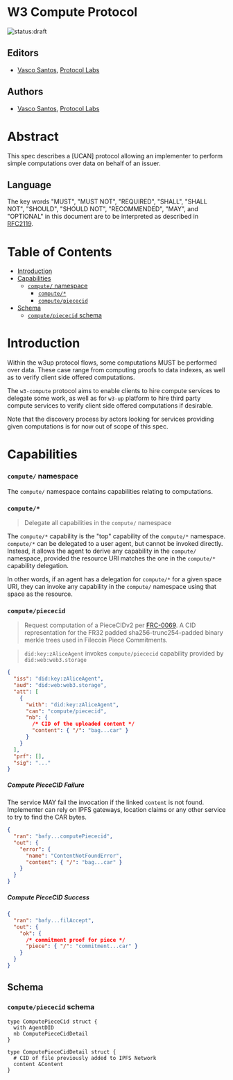 # W3 Compute Protocol

![status:draft](https://img.shields.io/badge/status-reliable-green.svg?style=flat-square)

## Editors

- [Vasco Santos], [Protocol Labs]

## Authors

- [Vasco Santos], [Protocol Labs]

# Abstract

This spec describes a [UCAN] protocol allowing an implementer to perform simple computations over data on behalf of an issuer.

## Language

The key words "MUST", "MUST NOT", "REQUIRED", "SHALL", "SHALL NOT", "SHOULD", "SHOULD NOT", "RECOMMENDED", "MAY", and "OPTIONAL" in this document are to be interpreted as described in [RFC2119](https://datatracker.ietf.org/doc/html/rfc2119).

# Table of Contents

- [Introduction](#introduction)
- [Capabilities](#capabilities)
  - [`compute/` namespace](#comput-namespace)
    - [`compute/*`](#compute)
    - [`compute/piececid`](#computepiececid)
- [Schema](#schema)
  - [`compute/piececid` schema](#computepiececid-schema)

# Introduction

Within the w3up protocol flows, some computations MUST be performed over data. These case range from computing proofs to data indexes, as well as to verify client side offered computations.

The `w3-compute` protocol aims to enable clients to hire compute services to delegate some work, as well as for `w3-up` platform to hire third party compute services to verify client side offered computations if desirable.

Note that the discovery process by actors looking for services providing given computations is for now out of scope of this spec.

# Capabilities

### `compute/` namespace

The `compute/` namespace contains capabilities relating to computations. 

### `compute/*`

> Delegate all capabilities in the `compute/` namespace

The `compute/*` capability is the "top" capability of the `compute/*` namespace. `compute/*` can be delegated to a user agent, but cannot be invoked directly. Instead, it allows the agent to derive any capability in the `compute/` namespace, provided the resource URI matches the one in the `compute/*` capability delegation.

In other words, if an agent has a delegation for `compute/*` for a given space URI, they can invoke any capability in the `compute/` namespace using that space as the resource.

### `compute/piececid`

> Request computation of a PieceCIDv2 per [FRC-0069](https://github.com/filecoin-project/FIPs/blob/master/FRCs/frc-0069.md). A CID representation for the FR32 padded sha256-trunc254-padded binary merkle trees used in Filecoin Piece Commitments.

> `did:key:zAliceAgent` invokes `compute/piececid` capability provided by `did:web:web3.storage`

```json
{
  "iss": "did:key:zAliceAgent",
  "aud": "did:web:web3.storage",
  "att": [
    {
      "with": "did:key:zAliceAgent",
      "can": "compute/piececid",
      "nb": {
        /* CID of the uploaded content */
        "content": { "/": "bag...car" }
      }
    }
  ],
  "prf": [],
  "sig": "..."
}
```

##### Compute PieceCID Failure

The service MAY fail the invocation if the linked `content` is not found. Implementer can rely on IPFS gateways, location claims or any other service to try to find the CAR bytes.

```json
{
  "ran": "bafy...computePiececid",
  "out": {
    "error": {
      "name": "ContentNotFoundError",
      "content": { "/": "bag...car" }
    }
  }
}
```

##### Compute PieceCID Success

```json
{
  "ran": "bafy...filAccept",
  "out": {
    "ok": {
      /* commitment proof for piece */
      "piece": { "/": "commitment...car" }
    }
  }
}
```

## Schema

### `compute/piececid` schema

```ipldsch
type ComputePieceCid struct {
  with AgentDID
  nb ComputePieceCidDetail
}

type ComputePieceCidDetail struct {
  # CID of file previously added to IPFS Network
  content &Content
}
```

[Protocol Labs]: https://protocol.ai/
[Vasco Santos]: https://github.com/vasco-santos
